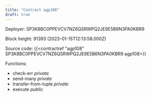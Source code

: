 ```yaml
---
title: "Contract agp108"
draft: true
---
```

Deployer: SP3K8BC0PPEVCV7NZ6QSRWPQ2JE9E5B6N3PA0KBR9


 



Block height: 91393 (2023-01-15T12:13:58.000Z)

Source code: {{<contractref "agp108" SP3K8BC0PPEVCV7NZ6QSRWPQ2JE9E5B6N3PA0KBR9 agp108>}}

Functions:

* check-err _private_
* send-many _private_
* transfer-from-tuple _private_
* execute _public_
